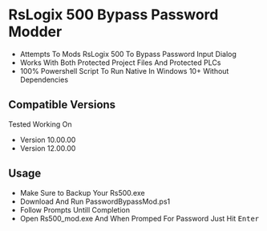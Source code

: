 # RsLogix 500 Bypass Password Modder

* Attempts To Mods RsLogix 500 To Bypass Password Input Dialog
* Works With Both Protected Project Files And Protected PLCs
* 100% Powershell Script To Run Native In Windows 10+ Without Dependencies

## Compatible Versions
Tested Working On

* Version 10.00.00
* Version 12.00.00

## Usage

* Make Sure to Backup Your Rs500.exe
* Download And Run PasswordBypassMod.ps1
* Follow Prompts Untill Completion
* Open Rs500_mod.exe And When Promped For Password Just Hit <kbd>Enter</kbd>
